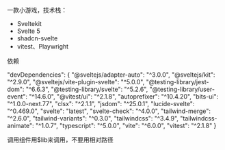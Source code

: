 一款小游戏，技术栈：

- Sveltekit
- Svelte 5
- shadcn-svelte
- vitest、Playwright

依赖

  "devDependencies": {
    "@sveltejs/adapter-auto": "^3.0.0",
    "@sveltejs/kit": "^2.9.0",
    "@sveltejs/vite-plugin-svelte": "^5.0.0",
    "@testing-library/jest-dom": "^6.6.3",
    "@testing-library/svelte": "^5.2.6",
    "@testing-library/user-event": "^14.6.0",
    "@vitest/ui": "^2.1.8",
    "autoprefixer": "^10.4.20",
    "bits-ui": "^1.0.0-next.77",
    "clsx": "^2.1.1",
    "jsdom": "^25.0.1",
    "lucide-svelte": "^0.469.0",
    "svelte": "latest",
    "svelte-check": "^4.0.0",
    "tailwind-merge": "^2.6.0",
    "tailwind-variants": "^0.3.0",
    "tailwindcss": "^3.4.9",
    "tailwindcss-animate": "^1.0.7",
    "typescript": "^5.0.0",
    "vite": "^6.0.0",
    "vitest": "^2.1.8"
  }


调用组件用$lib来调用，不要用相对路径